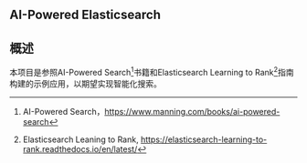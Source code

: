 ## AI-Powered Elasticsearch

## 概述

本项目是参照AI-Powered Search[^1]书籍和Elasticsearch Learning to Rank[^2]指南构建的示例应用，以期望实现智能化搜索。







[^1]: AI-Powered Search，https://www.manning.com/books/ai-powered-search
[^2]: Elasticsearch Leaning to Rank, https://elasticsearch-learning-to-rank.readthedocs.io/en/latest/
